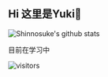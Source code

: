 ## Hi 这里是Yuki👋

![Shinnosuke's github stats](https://github-readme-stats.vercel.app/api?username=PCKxin&show_icons=true&theme=radical)

目前在学习中


<!--
**PCKxin/PCKxin** is a ✨ _special_ ✨ repository because its `README.md` (this file) appears on your GitHub profile.

Here are some ideas to get you started:

- 🔭 I’m currently working on ...
- 🌱 I’m currently learning ...
- 👯 I’m looking to collaborate on ...
- 🤔 I’m looking for help with ...
- 💬 Ask me about ...
- 📫 How to reach me: ...
- 😄 Pronouns: ...
- ⚡ Fun fact: ...
-->
![visitors](https://count.getloli.com/get/@PCKxin)
